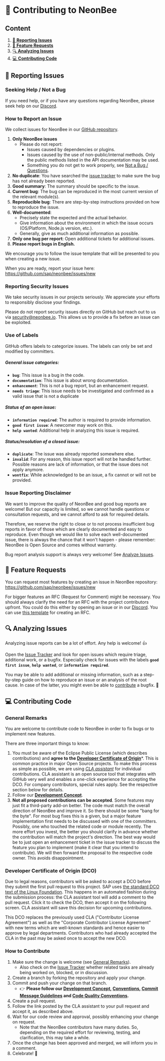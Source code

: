 # 🐝 Contributing to NeonBee

## Content
1. [📝 **Reporting Issues**](#-reporting-issues)
2. [🤩 **Feature Requests**](#-feature-requests)
3. [🔍 **Analyzing Issues**](#-analyzing-issues)
4. [💻 **Contributing Code**](#-contributing-code)

## 📝 Reporting Issues

### Seeking Help / Not a Bug

If you need help, or if you have any questions regarding NeonBee, please seek help on our [Discord](https://discord.gg/sNEktaU3A9).

### How to Report an Issue

We collect issues for NeonBee in our [GitHub repository](https://github.com/sap/neonbee/issues).

1. **Only NeonBee issues**
    * Please do not report:
        * Issues caused by dependencies or plugins.
        * Issues caused by the use of non-public/internal methods. Only the public methods listed in the API documentation may be used.
        * Something you do not get to work properly, see [Not a Bug / Questions](#not-a-bug--questions).
2. **No duplicate**: You have searched the [issue tracker](https://github.com/sap/neonbee/issues?q=is%3Aissue+is%3Aopen+sort%3Aupdated-desc) to make sure the bug has not already been reported.
3. **Good summary**: The summary should be specific to the issue.
4. **Current bug**: The bug can be reproduced in the most current version of the relevant module(s).
5. **Reproducible bug**: There are step-by-step instructions provided on how to reproduce the issue.
6. **Well-documented**:
    * Precisely state the expected and the actual behavior.
    * Give information about the environment in which the issue occurs (OS/Platform, Node.js version, etc.).
    * Generally, give as much additional information as possible.
8. **Only one bug per report**: Open additional tickets for additional issues.
9. **Please report bugs in English.**

We encourage you to follow the issue template that will be presented to you when creating a new issue.

When you are ready, report your issue here: https://github.com/sap/neonbee/issues/new

### Reporting Security Issues

We take security issues in our projects seriously. We appreciate your efforts to responsibly disclose your findings.

Please do not report security issues directly on GitHub but reach out to us via [security@neonbee.io](mailto:security@neonbee.io). This allows us to provide a fix before an issue can be exploited.

### Use of Labels

GitHub offers labels to categorize issues. The labels can only be set and modified by committers.

##### General issue categories:

* **`bug`**: This issue is a bug in the code.
* **`documentation`**: This issue is about wrong documentation.
* **`enhancement`**: This is not a bug report, but an enhancement request.
* **`needs triage`**: This issue needs to be investigated and confirmed as a valid issue that is not a duplicate

##### Status of an open issue:

* **`information required`**: The author is required to provide information.
* **`good first issue`**: A newcomer may work on this.
* **`help wanted`**: Additional help in analyzing this issue is required.

##### Status/resolution of a closed issue:

* **`duplicate`**: The issue was already reported somewhere else.
* **`invalid`**: For any reason, this issue report will not be handled further. Possible reasons are lack of information, or that the issue does not apply anymore.
* **`wontfix`**: While acknowledged to be an issue, a fix cannot or will not be provided.

### Issue Reporting Disclaimer

We want to improve the quality of NeonBee and good bug reports are welcome! But our capacity is limited, so we cannot handle questions or consultation requests, and we cannot afford to ask for required details.

Therefore, we reserve the right to close or to not process insufficient bug reports in favor of those which are clearly documented and easy to reproduce. Even though we would like to solve each well-documented issue, there is always the chance that it won't happen - please remember: NeonBee is Open Source and comes without warranty.

Bug report analysis support is always very welcome! See [Analyze Issues](#-analyzing-issues).

## 🤩 Feature Requests

You can request most features by creating an issue in NeonBee repository: https://github.com/sap/neonbee/issues/new

For bigger features an RFC (Request for Comment) might be necessary. You should always clarify the need for an RFC with the project contributors upfront. You could do this either by opening an issue or in our [Discord](https://discord.gg/sNEktaU3A9). You can use [this template](docs/rfc/000-neonbee-rfc.md) for creating an RFC.

## 🔍 Analyzing Issues

Analyzing issue reports can be a lot of effort. Any help is welcome! 👍

Open the [Issue Tracker](https://github.com/sap/neonbee/issues/) and look for open issues which require triage, additional work, or a bugfix.
Especially check for issues with the labels **`good first issue`**, **`help wanted`**, or **`information required`**.

You may be able to add additional or missing information, such as a step-by-step guide on how to reproduce an issue or an analysis of the root cause. In case of the latter, you might even be able to [contribute](#-contributing-code) a bugfix. 🙌

## 💻 Contributing Code

### General Remarks

You are welcome to contribute code to NeonBee in order to fix bugs or to implement new features.

There are three important things to know:

1. You must be aware of the Eclipse Public License (which describes contributions) and **agree to the [Developer Certificate of Origin](#developer-certificate-of-origin-(dco))***. This is common practice in major Open Source projects. To make this process as simple as possible, we are using *[CLA assistant](https://cla-assistant.io/)* for individual contributions. CLA assistant is an open source tool that integrates with GitHub very well and enables a one-click experience for accepting the DCO. For company contributors, special rules apply. See the respective section below for details.
2. Follow our **[Development Concept](docs/development/development_concept.md)**.
3. **Not all proposed contributions can be accepted**. Some features may just fit a third-party add-on better. The code must match the overall direction of NeonBee and improve it. So there should be some "bang for the byte". For most bug fixes this is a given, but a major feature implementation first needs to be discussed with one of the committers. Possibly, one who touched the related code or module recently. The more effort you invest, the better you should clarify in advance whether the contribution will match the project's direction. The best way would be to just open an enhancement ticket in the issue tracker to discuss the feature you plan to implement (make it clear that you intend to contribute). We will then forward the proposal to the respective code owner. This avoids disappointment.

### Developer Certificate of Origin (DCO)

Due to legal reasons, contributors will be asked to accept a DCO before they submit the first pull request to this project. SAP uses [the standard DCO text of the Linux Foundation](https://developercertificate.org/).
This happens in an automated fashion during the submission process: the CLA assistant tool will add a comment to the pull request. Click it to check the DCO, then accept it on the following screen. CLA assistant will save this decision for upcoming contributions.

This DCO replaces the previously used CLA ("Contributor License Agreement") as well as the "Corporate Contributor License Agreement" with new terms which are well-known standards and hence easier to approve by legal departments. Contributors who had already accepted the CLA in the past may be asked once to accept the new DCO.

### How to Contribute
1. Make sure the change is welcome (see [General Remarks](#general-remarks)).
    - Also check on the [Issue Tracker](https://github.com/sap/neonbee/issues) whether related tasks are already being worked on, blocked, or in discussion.
2. Create a branch by forking the repository and apply your change.
3. Commit and push your change on that branch.
    - 👉 **Please follow our **[Development Concept](docs/development/development_concept.md)**, **[Conventions](docs/development/development_conventions.md)**, [Commit Message Guidelines](docs/development/commit_msg.md) and [Code Quality Conventions](docs/development/code_quality.md).**
4. Create a pull request.
5. Follow the link posted by the CLA assistant to your pull request and accept it, as described above.
6. Wait for our code review and approval, possibly enhancing your change on request.
    - Note that the NeonBee contributors have many duties. So, depending on the required effort for reviewing, testing, and clarification, this may take a while.
7. Once the change has been approved and merged, we will inform you in a comment.
8. Celebrate! 🎉